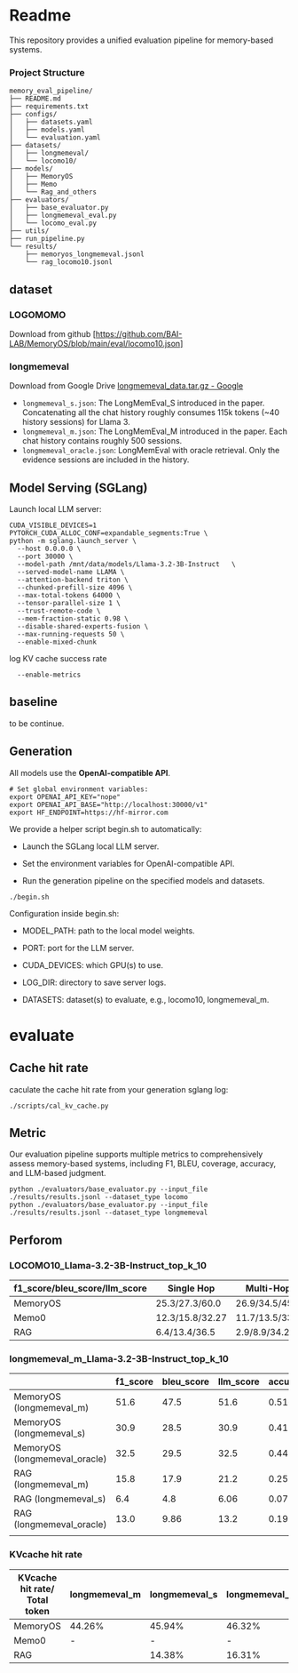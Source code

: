 

# Readme

This repository provides a unified evaluation pipeline for memory-based systems.

### Project Structure

```
memory_eval_pipeline/
├── README.md
├── requirements.txt
├── configs/                 
│   ├── datasets.yaml        
│   ├── models.yaml         
│   └── evaluation.yaml      
├── datasets/                
│   ├── longmemeval/
│   └── locomo10/
├── models/                  
│   ├── MemoryOS
│   ├── Memo
│   └── Rag_and_others
├── evaluators/            
│   ├── base_evaluator.py    
│   ├── longmemeval_eval.py
│   └── locomo_eval.py
├── utils/                   
├── run_pipeline.py                 
└── results/                 
    ├── memoryos_longmemeval.jsonl
    └── rag_locomo10.jsonl

```

## dataset

### LOGOMOMO
Download from github [https://github.com/BAI-LAB/MemoryOS/blob/main/eval/locomo10.json]

### longmemeval

Download from Google Drive [longmemeval_data.tar.gz - Google](https://drive.google.com/file/d/1zJgtYRFhOh5zDQzzatiddfjYhFSnyQ80/view)

- `longmemeval_s.json`: The LongMemEval_S introduced in the paper. Concatenating all the chat history roughly consumes 115k tokens (~40 history sessions) for Llama 3.
- `longmemeval_m.json`: The LongMemEval_M introduced in the paper. Each chat history contains roughly 500 sessions.
- `longmemeval_oracle.json`: LongMemEval with oracle retrieval. Only the evidence sessions are included in the history.

## Model Serving (SGLang)

Launch local LLM server:

```
CUDA_VISIBLE_DEVICES=1 PYTORCH_CUDA_ALLOC_CONF=expandable_segments:True \
python -m sglang.launch_server \
  --host 0.0.0.0 \
  --port 30000 \
  --model-path /mnt/data/models/Llama-3.2-3B-Instruct   \
  --served-model-name LLAMA \
  --attention-backend triton \
  --chunked-prefill-size 4096 \
  --max-total-tokens 64000 \
  --tensor-parallel-size 1 \
  --trust-remote-code \
  --mem-fraction-static 0.98 \
  --disable-shared-experts-fusion \
  --max-running-requests 50 \
  --enable-mixed-chunk
```

log KV cache success rate

```
  --enable-metrics
```
## baseline
to be continue.

## Generation

All models use the **OpenAI-compatible API**.

```
# Set global environment variables:
export OPENAI_API_KEY="nope"
export OPENAI_API_BASE="http://localhost:30000/v1"
export HF_ENDPOINT=https://hf-mirror.com 

```

We provide a helper script begin.sh to automatically:

- Launch the SGLang local LLM server.

- Set the environment variables for OpenAI-compatible API.

- Run the generation pipeline on the specified models and datasets.

```
./begin.sh
```
Configuration inside begin.sh:

- MODEL_PATH: path to the local model weights.

- PORT: port for the LLM server.

- CUDA_DEVICES: which GPU(s) to use.

- LOG_DIR: directory to save server logs.

- DATASETS: dataset(s) to evaluate, e.g., locomo10, longmemeval_m.




# evaluate
## Cache hit rate
caculate the cache hit rate from your generation sglang log:
```
./scripts/cal_kv_cache.py
```

## Metric
Our evaluation pipeline supports multiple metrics to comprehensively assess memory-based systems, including F1, BLEU, coverage, accuracy, and LLM-based judgment.
```
python ./evaluators/base_evaluator.py --input_file ./results/results.jsonl --dataset_type locomo 
python ./evaluators/base_evaluator.py --input_file ./results/results.jsonl --dataset_type longmemeval
```


## Perforom
### LOCOMO10_Llama-3.2-3B-Instruct_top_k_10

| f1_score/bleu_score/llm_score | Single Hop      | Multi-Hop      | Open Domain    | Temporal       |
| ----------------------------- | --------------- | -------------- | -------------- | -------------- |
| MemoryOS                      | 25.3/27.3/60.0  | 26.9/34.5/45.6 | 11.8/17.0/62.0 | 29.8/45.4/63.0 |
| Memo0                         | 12.3/15.8/32.27 | 11.7/13.5/33.4 | 8.0/7.2/45.6   | 13.3/12.5/32.9 |
| RAG                           | 6.4/13.4/36.5   | 2.9/8.9/34.2   | 13.2/17.8/54.2 | 8.8/13.4/38.2  |

### longmemeval_m_Llama-3.2-3B-Instruct_top_k_10

|                               | f1_score | bleu_score | llm_score | accuracy |
| ----------------------------- | -------- | ---------- | --------- | -------- |
| MemoryOS (longmemeval_m)      | 51.6     | 47.5       | 51.6      | 0.516    |
| MemoryOS (longmemeval_s)      | 30.9     | 28.5       | 30.9      | 0.41     |
| MemoryOS (longmemeval_oracle) | 32.5     | 29.5       | 32.5      | 0.442    |
| RAG (longmemeval_m)           | 15.8     | 17.9       | 21.2      | 0.25     |
| RAG (longmemeval_s)           | 6.4      | 4.8        | 6.06      | 0.07     |
| RAG (longmemeval_oracle)      | 13.0     | 9.86       | 13.2      | 0.19     |
|                               |          |            |           |          |



### KVcache hit rate

| KVcache hit rate/ Total token | longmemeval_m | longmemeval_s | longmemeval_oracle | LOCOMO10 |
| ----------------------------- | ------------- | ------------- | ------------------ | -------- |
| MemoryOS                      | 44.26%        | 45.94%        | 46.32%             | 55.69%   |
| Memo0                         | -             | -             | -                  | 75.15%   |
| RAG                           |               |   14.38%     | 16.31%             | 21.26%   |



